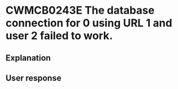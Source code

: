 # CWMCB0243E The database connection for 0 using URL 1 and user 2 failed to work.

## Explanation

## User response